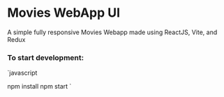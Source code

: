 # Movies WebApp UI

A simple fully responsive Movies Webapp made using ReactJS, Vite, and Redux

### To start development:

`javascript

npm install
npm start
`
